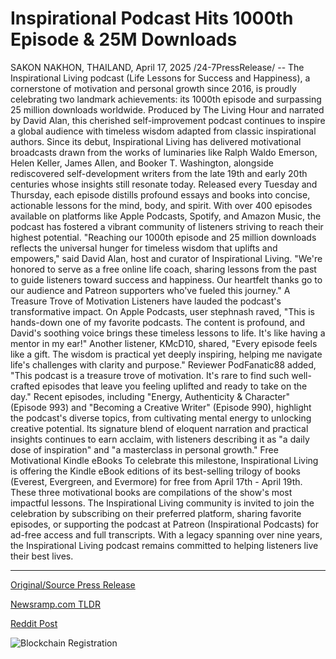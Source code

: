 # Inspirational Podcast Hits 1000th Episode & 25M Downloads

SAKON NAKHON, THAILAND, April 17, 2025 /24-7PressRelease/ -- The Inspirational Living podcast (Life Lessons for Success and Happiness), a cornerstone of motivation and personal growth since 2016, is proudly celebrating two landmark achievements: its 1000th episode and surpassing 25 million downloads worldwide.   Produced by The Living Hour and narrated by David Alan, this cherished self-improvement podcast continues to inspire a global audience with timeless wisdom adapted from classic inspirational authors.  Since its debut, Inspirational Living has delivered motivational broadcasts drawn from the works of luminaries like Ralph Waldo Emerson, Helen Keller, James Allen, and Booker T. Washington, alongside rediscovered self-development writers from the late 19th and early 20th centuries whose insights still resonate today.   Released every Tuesday and Thursday, each episode distills profound essays and books into concise, actionable lessons for the mind, body, and spirit. With over 400 episodes available on platforms like Apple Podcasts, Spotify, and Amazon Music, the podcast has fostered a vibrant community of listeners striving to reach their highest potential.  "Reaching our 1000th episode and 25 million downloads reflects the universal hunger for timeless wisdom that uplifts and empowers," said David Alan, host and curator of Inspirational Living. "We're honored to serve as a free online life coach, sharing lessons from the past to guide listeners toward success and happiness. Our heartfelt thanks go to our audience and Patreon supporters who've fueled this journey."  A Treasure Trove of Motivation  Listeners have lauded the podcast's transformative impact. On Apple Podcasts, user stephnash raved, "This is hands-down one of my favorite podcasts. The content is profound, and David's soothing voice brings these timeless lessons to life. It's like having a mentor in my ear!"   Another listener, KMcD10, shared, "Every episode feels like a gift. The wisdom is practical yet deeply inspiring, helping me navigate life's challenges with clarity and purpose."   Reviewer PodFanatic88 added, "This podcast is a treasure trove of motivation. It's rare to find such well-crafted episodes that leave you feeling uplifted and ready to take on the day."  Recent episodes, including "Energy, Authenticity & Character" (Episode 993) and "Becoming a Creative Writer" (Episode 990), highlight the podcast's diverse topics, from cultivating mental energy to unlocking creative potential. Its signature blend of eloquent narration and practical insights continues to earn acclaim, with listeners describing it as "a daily dose of inspiration" and "a masterclass in personal growth."  Free Motivational Kindle eBooks  To celebrate this milestone, Inspirational Living is offering the Kindle eBook editions of its best-selling trilogy of books (Everest, Evergreen, and Evermore) for free from April 17th - April 19th. These three motivational books are compilations of the show's most impactful lessons.   The Inspirational Living community is invited to join the celebration by subscribing on their preferred platform, sharing favorite episodes, or supporting the podcast at Patreon (Inspirational Podcasts) for ad-free access and full transcripts.   With a legacy spanning over nine years, the Inspirational Living podcast remains committed to helping listeners live their best lives. 

---

[Original/Source Press Release](https://www.24-7pressrelease.com/press-release/521865/inspirational-podcast-hits-1000th-episode-25m-downloads)
                    

[Newsramp.com TLDR](https://newsramp.com/curated-news/inspirational-living-podcast-marks-1000th-episode-and-25-million-downloads-milestone/e30f518809a24d36d229837235d95a85) 

 



[Reddit Post](https://www.reddit.com/r/BookNews/comments/1k16w1j/inspirational_living_podcast_marks_1000th_episode/) 



![Blockchain Registration](https://cdn.newsramp.app/24-7PressRelease/qrcode/254/17/pendjoqs.webp)